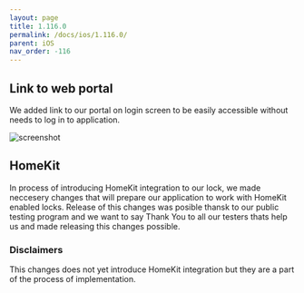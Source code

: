 ```yaml
---
layout: page
title: 1.116.0
permalink: /docs/ios/1.116.0/
parent: iOS
nav_order: -116
---
```


## Link to web portal
We added link to our portal on login screen to be easily accessible without needs to log in to application.

![screenshot](/tedee-release-notes/docs/ios/assets/1.116.0.png)

## HomeKit
In process of introducing HomeKit integration to our lock, we made neccesery changes that will prepare our application to work with HomeKit enabled locks. Release of this changes was posible thansk to our public testing program and we want to say Thank You to all our testers thats help us and made releasing this changes possible.

<div class="panel panel-warning">
    <div class="panel-heading">
         <h3 class="panel-title">Disclaimers</h3>
    </div>
    <div class="panel-body">
        This changes does not yet introduce HomeKit integration but they are a part of the process of implementation. 
    </div>
</div>

